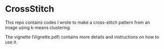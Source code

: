 # CrossStitch

This repo contains codes I wrote to make a cross-stitch pattern from an image using k-means clustering. 

The vignette (Vignette.pdf) contains more details and instructions on how to use it. 
